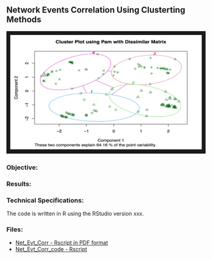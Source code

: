 ## Network Events Correlation Using Clusterting Methods

<img src="./cluster.png" 
 width="500" height="300" border="10" />

### Objective:


### Results:




### Technical Specifications:

The code is written in R using the RStudio version xxx.  

### Files:

* [Net_Evt_Corr - Rscript in PDF format](./Net_Evt_Corr.pdf)
* [Net_Evt_Corr_code - Rscript](./Net_Evt_Corr_code.R)
